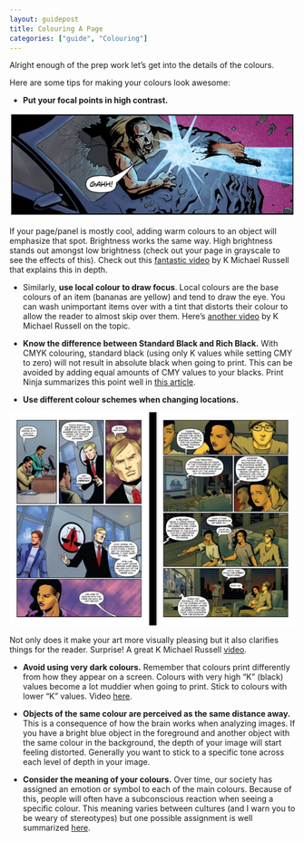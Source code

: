 ```yaml
---
layout: guidepost
title: Colouring A Page
categories: ["guide", "Colouring"]
---
```



Alright enough of the prep work let’s get into the details of the colours.

Here are some tips for making your colours look awesome:

- **Put your focal points in high contrast.**

![](/images/guide/focus.JPG)

If your page/panel is mostly cool, adding warm colours to an object will emphasize that spot. Brightness works the same way. High brightness stands out amongst low brightness (check out your page in grayscale to see the effects of this). Check out this [fantastic video](https://www.youtube.com/watch?v=qCSE2x4g1ts) by K Michael Russell that explains this in depth.

- Similarly, **use local colour to draw focus**. Local colours are the base colours of an item (bananas are yellow) and tend to draw the eye. You can wash unimportant items over with a tint that distorts their colour to allow the reader to almost skip over them. Here’s [another video](https://www.youtube.com/watch?v=41Whjc9trtg) by K Michael Russell on the topic.

- **Know the difference between Standard Black and Rich Black.** With CMYK colouring, standard black (using only K values while setting CMY to zero) will not result in absolute black when going to print. This can be avoided by adding equal amounts of CMY values to your blacks. Print Ninja summarizes this point well in [this article](http://www.printninja.com/printing-resource-center/file-setup/offset-printing-guidelines/offset-color-requirements/standard-black-vs-rich-black).

- **Use different colour schemes when changing locations.**

![](/images/guide/location.JPG)

Not only does it make your art more visually pleasing but it also clarifies things for the reader. Surprise! A great K Michael Russell [video](https://www.youtube.com/watch?v=aWI2bAKM6rQ&t=25s).

- **Avoid using very dark colours.** Remember that colours print differently from how they appear on a screen. Colours with very high “K” (black) values become a lot muddier when going to print. Stick to colours with lower “K” values. Video [here](https://www.youtube.com/watch?v=bY_XRZuBdeM).

- **Objects of the same colour are perceived as the same distance away.** This is a consequence of how the brain works when analyzing images. If you have a bright blue object in the foreground and another object with the same colour in the background, the depth of your image will start feeling distorted. Generally you want to stick to a specific tone across each level of depth in your image.

- **Consider the meaning of your colours.** Over time, our society has assigned an emotion or symbol to each of the main colours. Because of this, people will often have a subconscious reaction when seeing a specific colour. This meaning varies between cultures (and I warn you to be weary of stereotypes) but one possible assignment is well summarized [here](http://www.color-wheel-pro.com/color-meaning.html).